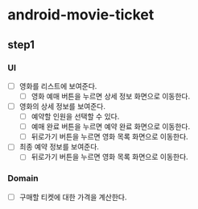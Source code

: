 # android-movie-ticket

## step1

### UI
- [ ] 영화를 리스트에 보여준다.
  - [ ] 영화 예매 버튼을 누르면 상세 정보 화면으로 이동한다.
- [ ] 영화의 상세 정보를 보여준다.
  - [ ] 예약할 인원을 선택할 수 있다.
  - [ ] 예매 완료 버튼을 누르면 예약 완료 화면으로 이동한다.
  - [ ] 뒤로가기 버튼을 누르면 영화 목록 화면으로 이동한다.
- [ ] 최종 예약 정보를 보여준다.
  - [ ] 뒤로가기 버튼을 누르면 영화 목록 화면으로 이동한다.

### Domain
- [ ] 구매할 티켓에 대한 가격을 계산한다.
